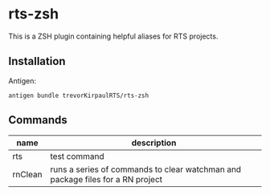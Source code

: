# rts-zsh

This is a ZSH plugin containing helpful aliases for RTS projects.

## Installation

Antigen:

```
antigen bundle trevorKirpaulRTS/rts-zsh
```

## Commands

| name    | description                                                                    |
| ------- | ------------------------------------------------------------------------------ |
| rts     | test command                                                                   |
| rnClean | runs a series of commands to clear watchman and package files for a RN project |
